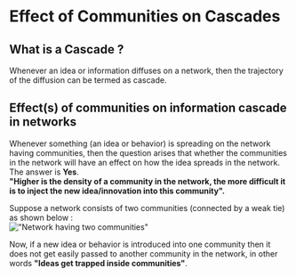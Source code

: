 Effect of Communities on Cascades
=================================
## What is a Cascade ?
Whenever an idea or information diffuses on a network, then the trajectory of the diffusion can be termed as cascade.

## Effect(s) of communities on information cascade in networks
Whenever something (an idea or behavior) is spreading on the network having communities, then the question arises that whether the communities in the network will have an effect on how the idea spreads in the network.  
The answer is __Yes__.  
__"Higher is the density of a community in the network, the more difficult it is to inject the new idea/innovation into this community".__

Suppose a network consists of two communities (connected by a weak tie) as shown below :  
!["Network having two communities"](https://github.com/Shubhamdubey2111/Network-Science/blob/master/Cascading%20Behavior%20in%20Networks/Effect%20of%20Communities%20on%20Cascades/Communities.png "Network having two communities")

Now, if a new idea or behavior is introduced into one community then it does not get easily passed to another community in the network, in other words __"Ideas get trapped inside communities"__.
